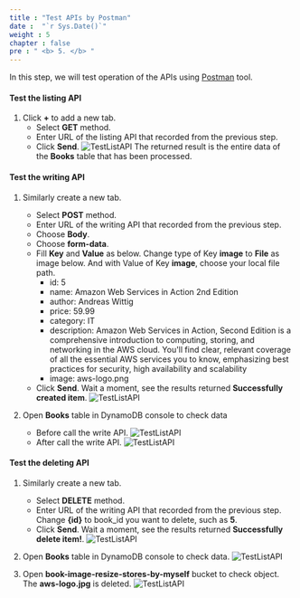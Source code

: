 ```yaml
---
title : "Test APIs by Postman"
date :  "`r Sys.Date()`" 
weight : 5
chapter : false
pre : " <b> 5. </b> "
---
```

In this step, we will test operation of the APIs using [Postman](https://www.postman.com/downloads/) tool.

#### Test the listing API
1. Click **+** to add a new tab.
    - Select **GET** method.
    - Enter URL of the listing API that recorded from the previous step.
    - Click **Send**.
![TestListAPI](/000080-Book-store-Deploying-Serverless-Book-store-with-AWS-SAM/images/temp/1/85.png?width=90pc)
The returned result is the entire data of the **Books** table that has been processed.

#### Test the writing API
1. Similarly create a new tab.
    - Select **POST** method.
    - Enter URL of the writing API that recorded from the previous step.
    - Choose **Body**.
    - Choose **form-data**.
    - Fill **Key** and **Value** as below. Change type of Key **image** to **File** as image below. And with Value of Key **image**, choose your local file path.
      - id: 5
      - name: Amazon Web Services in Action 2nd Edition
      - author: Andreas Wittig
      - price: 59.99
      - category: IT
      - description: Amazon Web Services in Action, Second Edition is a comprehensive introduction to computing, storing, and networking in the AWS cloud. You'll find clear, relevant coverage of all the essential AWS services you to know, emphasizing best practices for security, high availability and scalability
      - image: aws-logo.png
    - Click **Send**. Wait a moment, see the results returned **Successfully created item**.
![TestListAPI](/000080-Book-store-Deploying-Serverless-Book-store-with-AWS-SAM/images/temp/1/86.png?width=90pc)

2. Open **Books** table in DynamoDB console to check data
    - Before call the write API.
  ![TestListAPI](/000080-Book-store-Deploying-Serverless-Book-store-with-AWS-SAM/images/temp/1/87.png?width=90pc)
    - After call the write API.
  ![TestListAPI](/000080-Book-store-Deploying-Serverless-Book-store-with-AWS-SAM/images/temp/1/88.png?width=90pc)

#### Test the deleting API
1. Similarly create a new tab.
    - Select **DELETE** method.
    - Enter URL of the writing API that recorded from the previous step. Change **{id}** to book_id you want to delete, such as **5**.
    - Click **Send**. Wait a moment, see the results returned **Successfully delete item!**.
![TestListAPI](/000080-Book-store-Deploying-Serverless-Book-store-with-AWS-SAM/images/temp/1/89.png?width=90pc)

2. Open **Books** table in DynamoDB console to check data.
![TestListAPI](/000080-Book-store-Deploying-Serverless-Book-store-with-AWS-SAM/images/temp/1/87.png?width=90pc)

3. Open **book-image-resize-stores-by-myself** bucket to check object. The **aws-logo.jpg** is deleted.
![TestListAPI](/000080-Book-store-Deploying-Serverless-Book-store-with-AWS-SAM/images/temp/1/90.png?width=90pc)